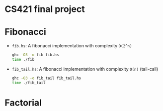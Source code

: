 # CS421 final project

# Fibonacci
* `fib.hs`: A fibonacci implementation with complexity `O(2^n)`
    ```sh
    ghc -O3 -o fib fib.hs
    time ./fib     
    ```
* `fib_tail.hs`: A fibonacci implementation with complexity `O(n)` (tail-call)
    ```sh
    ghc -O3 -o fib_tail fib_tail.hs
    time ./fib_tail
    ```
# Factorial